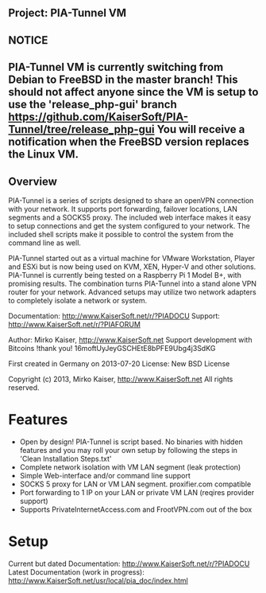 Project: PIA-Tunnel VM
----------------------

NOTICE
------
PIA-Tunnel VM is currently switching from Debian to FreeBSD in the master branch!
This should not affect anyone since the VM is setup to use the 'release_php-gui' branch
https://github.com/KaiserSoft/PIA-Tunnel/tree/release_php-gui
You will receive a notification when the FreeBSD version replaces the Linux VM.
------



Overview
--------

PIA-Tunnel is a series of scripts designed to share an openVPN connection with your network.
It supports port forwarding, failover locations, LAN segments and a SOCKS5 proxy.
The included web interface makes it easy to setup connections and get the system configured to
your network.
The included shell scripts make it possible to control the system from the command line as well.

PIA-Tunnel started out as a virtual machine for VMware Workstation, Player and ESXi but
is now being used on KVM, XEN, Hyper-V and other solutions.
PIA-Tunnel is currently being tested on a Raspberry Pi 1 Model B+, with promising results.
The combination turns PIA-Tunnel into a stand alone VPN router for your network.
Advanced setups may utilize two network adapters to completely isolate a network or system.

Documentation:	http://www.KaiserSoft.net/r/?PIADOCU
Support:		http://www.KaiserSoft.net/r/?PIAFORUM

Author: Mirko Kaiser, http://www.KaiserSoft.net
Support development with Bitcoins !thank you!  16moftUyJeyGSCHEtE8bPFE9Ubg4j3SdKG

First created in Germany on 2013-07-20
License: New BSD License

Copyright (c) 2013, Mirko Kaiser, http://www.KaiserSoft.net
All rights reserved.


Features
========
* Open by design! PIA-Tunnel is script based. No binaries
  with hidden features and you may roll your own setup by
  following the steps in 'Clean Installation Steps.txt'
* Complete network isolation with VM LAN segment (leak protection)
* Simple Web-interface and/or command line support
* SOCKS 5 proxy for LAN or VM LAN segment. proxifier.com compatible
* Port forwarding to 1 IP on your LAN or private VM LAN (reqires provider support)
* Supports PrivateInternetAccess.com and FrootVPN.com out of the box


Setup
=====

Current but dated Documentation: http://www.KaiserSoft.net/r/?PIADOCU
Latest Documentation (work in progress): http://www.KaiserSoft.net/usr/local/pia_doc/index.html